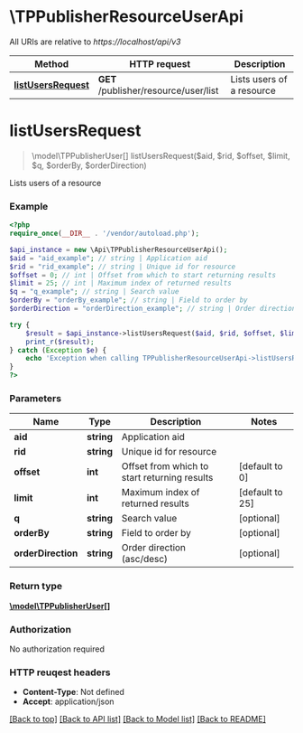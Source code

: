 # \TPPublisherResourceUserApi

All URIs are relative to *https://localhost/api/v3*

Method | HTTP request | Description
------------- | ------------- | -------------
[**listUsersRequest**](TPPublisherResourceUserApi.md#listUsersRequest) | **GET** /publisher/resource/user/list | Lists users of a resource


# **listUsersRequest**
> \model\TPPublisherUser[] listUsersRequest($aid, $rid, $offset, $limit, $q, $orderBy, $orderDirection)

Lists users of a resource



### Example 
```php
<?php
require_once(__DIR__ . '/vendor/autoload.php');

$api_instance = new \Api\TPPublisherResourceUserApi();
$aid = "aid_example"; // string | Application aid
$rid = "rid_example"; // string | Unique id for resource
$offset = 0; // int | Offset from which to start returning results
$limit = 25; // int | Maximum index of returned results
$q = "q_example"; // string | Search value
$orderBy = "orderBy_example"; // string | Field to order by
$orderDirection = "orderDirection_example"; // string | Order direction (asc/desc)

try { 
    $result = $api_instance->listUsersRequest($aid, $rid, $offset, $limit, $q, $orderBy, $orderDirection);
    print_r($result);
} catch (Exception $e) {
    echo 'Exception when calling TPPublisherResourceUserApi->listUsersRequest: ', $e->getMessage(), "\n";
}
?>
```

### Parameters

Name | Type | Description  | Notes
------------- | ------------- | ------------- | -------------
 **aid** | **string**| Application aid | 
 **rid** | **string**| Unique id for resource | 
 **offset** | **int**| Offset from which to start returning results | [default to 0]
 **limit** | **int**| Maximum index of returned results | [default to 25]
 **q** | **string**| Search value | [optional] 
 **orderBy** | **string**| Field to order by | [optional] 
 **orderDirection** | **string**| Order direction (asc/desc) | [optional] 

### Return type

[**\model\TPPublisherUser[]**](TPPublisherUser.md)

### Authorization

No authorization required

### HTTP reuqest headers

 - **Content-Type**: Not defined
 - **Accept**: application/json

[[Back to top]](#) [[Back to API list]](../README.md#documentation-for-api-endpoints) [[Back to Model list]](../README.md#documentation-for-models) [[Back to README]](../README.md)

